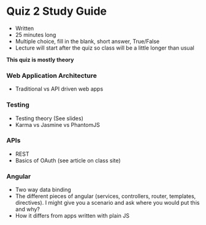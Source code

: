 Quiz 2 Study Guide
==================

* Written
* 25 minutes long
* Multiple choice, fill in the blank, short answer, True/False
* Lecture will start after the quiz so class will be a little longer than usual

__This quiz is mostly theory__

### Web Application Architecture

* Traditional vs API driven web apps

### Testing

* Testing theory (See slides)
* Karma vs Jasmine vs PhantomJS

### APIs

* REST
* Basics of OAuth (see article on class site)

### Angular

* Two way data binding
* The different pieces of angular (services, controllers, router, templates, directives). I might give you a scenario and ask where you would put this and why?
* How it differs from apps written with plain JS
